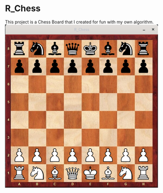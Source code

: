 # **R_Chess**

This project is a Chess Board that I created for fun with my own algorithm.
![FakerUI](/graphics/preview.png "R_Chess")



